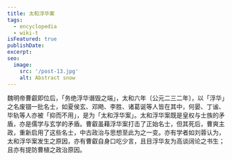 ```yaml
---
title: 太和浮华案
tags:
  - encyclopedia
  - wiki-t
isFeatured: true
publishDate: 
excerpt: 
seo:
  image:
    src: '/post-13.jpg'
    alt: Abstract snow
---
```


魏明帝曹叡即位后，「务绝浮华谮毁之端」，太和六年〔公元二三二年〕，以「浮华」之名废锢一批名士，如夏侯玄、邓飏、李胜、诸葛诞等人皆在其中，何晏、丁谧、毕轨等人亦被「抑而不用」，是为「太和浮华案」。太和浮华案既是皇权与士族的矛盾，亦是儒学与玄学的矛盾。曹叡虽藉浮华案打击了正始名士，但其死后，曹爽主政，重新启用了这些名士，中古政治与思想至此为之一变。亦有学者如刘蓉认为，太和浮华案发生之原因，亦有曹叡自身口吃少言，且目浮华友为高谈阔论之书生；且亦有提防曹植之政治原因。

